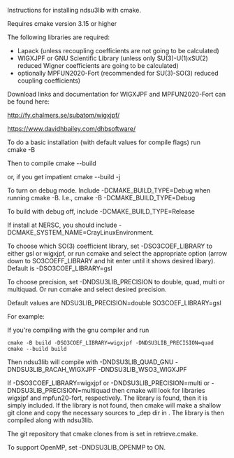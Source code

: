 Instructions for installing ndsu3lib with cmake. 

Requires cmake version 3.15 or higher 

The following libraries are required:
 - Lapack (unless recoupling coefficients are not going to be calculated)
 - WIGXJPF or GNU Scientific Library (unless only SU(3)-U(1)xSU(2) reduced Wigner coefficients are going to be calculated)
 - optionally MPFUN2020-Fort (recommended for SU(3)-SO(3) reduced coupling coefficients)

Download links and documentation for WIGXJPF and MPFUN2020-Fort can be found here:

http://fy.chalmers.se/subatom/wigxjpf/

https://www.davidhbailey.com/dhbsoftware/

To do a basic installation (with default values for compile flags) run  
	cmake -B <build-dir> 

Then to compile 
	cmake --build <build-dir>

or, if you get impatient
	cmake --build <build-dir> -j<N>

To turn on debug mode.  Include -DCMAKE_BUILD_TYPE=Debug when running cmake -B.  I.e., 
	cmake -B <build-dir> -DCMAKE_BUILD_TYPE=Debug

To build with debug off, include -DCMAKE_BUILD_TYPE=Release

If install at NERSC, you should include -DCMAKE_SYSTEM_NAME=CrayLinuxEnvironment.

To choose which SO(3) coefficient library, set -DSO3COEF_LIBRARY to either gsl or wigxjpf, 
or run ccmake <build-dir> and select the appropriate option (arrow down to SO3COEFF_LIBRARY and hit enter until it shows desired libary). Default is -DSO3COEF_LIBRARY=gsl

To choose precision, set -DNDSU3LIB_PRECISION to double, quad, multi or multiquad. Or run ccmake and select desired precision.  

Default values are 
	NDSU3LIB_PRECISION=double
	SO3COEF_LIBRARY=gsl	

For example: 

If you're compiling with the gnu compiler and run

	cmake -B build -DSO3COEF_LIBRARY=wigxjpf -DNDSU3LIB_PRECISION=quad
	cmake --build build

Then ndsu3lib will compile with 
	-DNDSU3LIB_QUAD_GNU -DNDSU3LIB_RACAH_WIGXJPF -DNDSU3LIB_WSO3_WIGXJPF


If -DSO3COEF_LIBRARY=wigxjpf or -DNDSU3LIB_PRECISION=multi or -DNDSU3LIB_PRECISION=multiquad then cmake will look for
libraries wigxjpf and mpfun20-fort, respectively.  The library is found, then it is simply included.  If the library is not found, then cmake will make a shallow git clone and copy the necessary sources to _dep dir in <build-dir>. The library is then compiled along with ndsu3lib. 

The git repository that cmake clones from is set in retrieve.cmake.  

To support OpenMP, set -DNDSU3LIB_OPENMP to ON.
